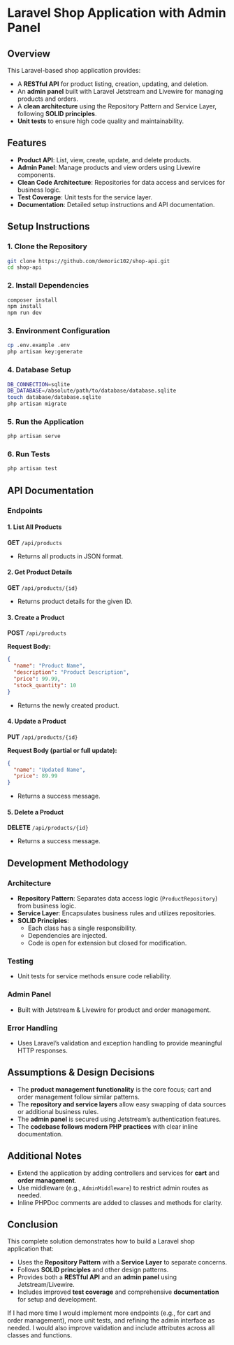 # Laravel Shop Application with Admin Panel

## Overview
This Laravel-based shop application provides:
- A **RESTful API** for product listing, creation, updating, and deletion.
- An **admin panel** built with Laravel Jetstream and Livewire for managing products and orders.
- A **clean architecture** using the Repository Pattern and Service Layer, following **SOLID principles**.
- **Unit tests** to ensure high code quality and maintainability.

## Features
- **Product API**: List, view, create, update, and delete products.
- **Admin Panel**: Manage products and view orders using Livewire components.
- **Clean Code Architecture**: Repositories for data access and services for business logic.
- **Test Coverage**: Unit tests for the service layer.
- **Documentation**: Detailed setup instructions and API documentation.

## Setup Instructions

### 1. Clone the Repository
```bash
git clone https://github.com/demoric102/shop-api.git
cd shop-api
```

### 2. Install Dependencies
```bash
composer install
npm install
npm run dev
```

### 3. Environment Configuration
```bash
cp .env.example .env
php artisan key:generate
```

### 4. Database Setup
```bash
DB_CONNECTION=sqlite
DB_DATABASE=/absolute/path/to/database/database.sqlite
touch database/database.sqlite
php artisan migrate
```

### 5. Run the Application
```bash
php artisan serve
```

### 6. Run Tests
```bash
php artisan test
```

## API Documentation

### Endpoints

#### 1. List All Products
**GET** `/api/products`
- Returns all products in JSON format.

#### 2. Get Product Details
**GET** `/api/products/{id}`
- Returns product details for the given ID.

#### 3. Create a Product
**POST** `/api/products`

**Request Body:**
```json
{
  "name": "Product Name",
  "description": "Product Description",
  "price": 99.99,
  "stock_quantity": 10
}
```
- Returns the newly created product.

#### 4. Update a Product
**PUT** `/api/products/{id}`

**Request Body (partial or full update):**
```json
{
  "name": "Updated Name",
  "price": 89.99
}
```
- Returns a success message.

#### 5. Delete a Product
**DELETE** `/api/products/{id}`
- Returns a success message.

## Development Methodology

### Architecture
- **Repository Pattern**: Separates data access logic (`ProductRepository`) from business logic.
- **Service Layer**: Encapsulates business rules and utilizes repositories.
- **SOLID Principles**:
  - Each class has a single responsibility.
  - Dependencies are injected.
  - Code is open for extension but closed for modification.

### Testing
- Unit tests for service methods ensure code reliability.

### Admin Panel
- Built with Jetstream & Livewire for product and order management.

### Error Handling
- Uses Laravel’s validation and exception handling to provide meaningful HTTP responses.

## Assumptions & Design Decisions
- The **product management functionality** is the core focus; cart and order management follow similar patterns.
- The **repository and service layers** allow easy swapping of data sources or additional business rules.
- The **admin panel** is secured using Jetstream’s authentication features.
- The **codebase follows modern PHP practices** with clear inline documentation.

## Additional Notes
- Extend the application by adding controllers and services for **cart** and **order management**.
- Use middleware (e.g., `AdminMiddleware`) to restrict admin routes as needed.
- Inline PHPDoc comments are added to classes and methods for clarity.

## Conclusion
This complete solution demonstrates how to build a Laravel shop application that:

- Uses the **Repository Pattern** with a **Service Layer** to separate concerns.
- Follows **SOLID principles** and other design patterns.
- Provides both a **RESTful API** and an **admin panel** using Jetstream/Livewire.
- Includes improved **test coverage** and comprehensive **documentation** for setup and development.

If I had more time I would implement more endpoints (e.g., for cart and order management), more unit tests, and refining the admin interface as needed. I would also improve validation and include attributes across all classes and functions.